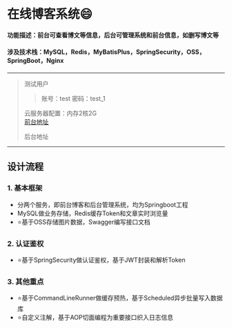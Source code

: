 # 在线博客系统:smile:
#### 功能描述：前台可查看博文等信息，后台可管理系统和前台信息，如删写博文等
#### 涉及技术栈：MySQL，Redis，MyBatisPlus，SpringSecurity，OSS，SpringBoot，Nginx
***
>测试用户
>>账号：test
>>密码：test_1
>>
>云服务器配置：内存2核2G  
>[前台地址](http://60.205.157.119/)
>
>后台地址
***
## 设计流程
### 1. 基本框架
+ 分两个服务，即前台博客和后台管理系统，均为Springboot工程
+ MySQL做业务存储，Redis缓存Token和文章实时浏览量
+ :star:基于OSS存储图片数据，Swagger编写接口文档
### 2. 认证鉴权
+ :star:基于SpringSecurity做认证鉴权，基于JWT封装和解析Token
### 3. 其他重点
+ :star:基于CommandLineRunner做缓存预热，基于Scheduled异步批量写入数据库
+ :star:自定义注解，基于AOP切面编程为重要接口织入日志信息
